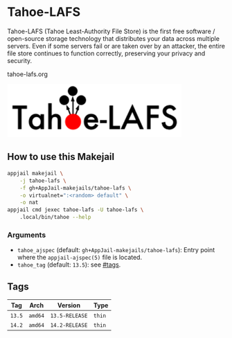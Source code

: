 # Tahoe-LAFS

Tahoe-LAFS (Tahoe Least-Authority File Store) is the first free software / open-source storage technology that distributes your data across multiple servers. Even if some servers fail or are taken over by an attacker, the entire file store continues to function correctly, preserving your privacy and security.

tahoe-lafs.org

<img src="https://raw.githubusercontent.com/tahoe-lafs/tahoe-lafs/refs/heads/master/docs/_static/media/image2.png" alt="tahoe-lafs logo" width="80%" height="auto">

## How to use this Makejail

```sh
appjail makejail \
    -j tahoe-lafs \
    -f gh+AppJail-makejails/tahoe-lafs \
    -o virtualnet=":<random> default" \
    -o nat
appjail cmd jexec tahoe-lafs -U tahoe-lafs \
    .local/bin/tahoe --help
```

### Arguments

* `tahoe_ajspec` (default: `gh+AppJail-makejails/tahoe-lafs`): Entry point where the `appjail-ajspec(5)` file is located.
* `tahoe_tag` (default: `13.5`): see [#tags](#tags).

## Tags

| Tag           | Arch    | Version            | Type   |
| ------------- | --------| ------------------ | ------ |
| `13.5`    | `amd64` | `13.5-RELEASE` | `thin` |
| `14.2`    | `amd64` | `14.2-RELEASE` | `thin` |
